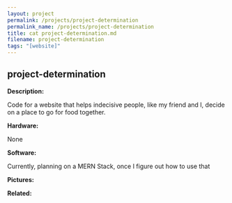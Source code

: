 ```yaml
---
layout: project
permalink: /projects/project-determination
permalink_name: /projects/project-determination
title: cat project-determination.md
filename: project-determination
tags: "[website]"
---
```

## project-determination

**Description:**

Code for a website that helps indecisive people, like my friend and I, decide on a place to go for food together.

**Hardware:**

None

**Software:**

Currently, planning on a MERN Stack, once I figure out how to use that

**Pictures:**

**Related:**

